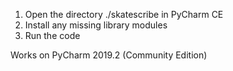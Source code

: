 1. Open the directory ./skatescribe in PyCharm CE 
2. Install any missing library modules
3. Run the code

Works on PyCharm 2019.2 (Community Edition)
